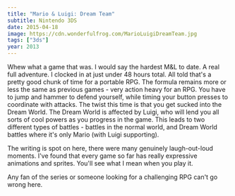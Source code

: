 ```yaml
---
title: "Mario & Luigi: Dream Team"
subtitle: Nintendo 3DS
date: 2015-04-18
image: https://cdn.wonderfulfrog.com/MarioLuigiDreamTeam.jpg
tags: ["3ds"]
year: 2013
---
```


Whew what a game that was. I would say the hardest M&L to date. A real full adventure. I clocked in at just under 48 hours total. All told that's a pretty good chunk of time for a portable RPG. The formula remains more or less the same as previous games - very action heavy for an RPG. You have to jump and hammer to defend yourself, while timing your button presses to coordinate with attacks. The twist this time is that you get sucked into the Dream World. The Dream World is affected by Luigi, who will lend you all sorts of cool powers as you progress in the game. This leads to two different types of battles - battles in the normal world, and Dream World battles where it's only Mario (with Luigi supporting).

The writing is spot on here, there were many genuinely laugh-out-loud moments. I've found that every game so far has really expressive animations and sprites. You'll see what I mean when you play it.

Any fan of the series or someone looking for a challenging RPG can't go wrong here.
